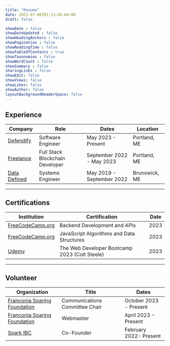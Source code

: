 ```yaml
---
title: "Resume"
date: 2023-07-06T01:13:20-04:00
draft: false

showDate : false
showDateUpdated : false
showHeadingAnchors : false
showPagination : false
showReadingTime : false
showTableOfContents : true
showTaxonomies : false 
showWordCount : false
showSummary : false
sharingLinks : false
showEdit: false
showViews: false
showLikes: false
showAuthor: false
layoutBackgroundHeaderSpace: false
---
```


## Experience

<table class="w-full">
    <thead>
        <tr>
            <th>Company</th>
            <th>Role</th>
            <th>Dates</th>
            <th>Location</th>
        </tr>
    </thead>
    <tbody>
        <tr>
            <td>
                <a href="https://defendify.com/" target="_blank">Defendify</a>
            </td>
            <td>Software Engineer</td>
            <td>May 2023 - Present</td>
            <td>Portland, ME</td>
        </tr>
        <tr>
            <td>
                <a href="/" target="_blank">Freelance</a>
            </td>
            <td>Full Stack Blockchain Developer</td>
            <td>September 2022 - May 2023</td>
            <td>Portland, ME</td>
        </tr>
        <tr>
            <td>
                <a href="https://datadefined.com/" target="_blank">Data Defined</a>
            </td>
            <td>Systems Engineer</td>
            <td>May 2019 - September 2022</td>
            <td>Brunswick, ME</td>
        </tr>
    </tbody>
</table>

---

## Certifications

<table>
    <thead>
        <tr>
            <th>Institution</th>
            <th>Certification</th>
            <th>Date</th>
        </tr>
    </thead>
    <tbody>
        <tr>
            <td>
                <a href="https://www.freecodecamp.org/certification/snowboardit/back-end-development-and-apis" target="_blank">FreeCodeCamp.org</a>
            </td>
            <td>Backend Development and APIs</td>
            <td>2023</td>
        </tr>
        <tr>
            <td>
                <a href="https://freecodecamp.org/certification/snowboardit/javascript-algorithms-and-data-structures" target="_blank">FreeCodeCamp.org</a>
            </td>
            <td>JavaScript Algorithms and Data Structures</td>
            <td>2023</td>
        </tr>
        <tr>
            <td>
                <a href="https://udemy-certificate.s3.amazonaws.com/pdf/UC-52cdd931-d49d-4bf9-a52f-285984a1ffbd.pdf" target="_blank">Udemy</a>
            </td>
            <td>The Web Developer Bootcamp 2023 (Colt Steele)</td>
            <td>2023</td>
        </tr>
    </tbody>
</table>

---

## Volunteer

<table>
    <thead>
        <tr>
            <th>Organization</th>
            <th>Title</th>
            <th>Dates</th>
        </tr>
    </thead>
    <tbody>
        <tr>
            <td>
                <a href="https://soarfranconia.org/" target="_blank">Franconia Soaring Foundation</a>
            </td>
            <td>Communications Committee Chair</td>
            <td>October 2023 - Present</td>
        </tr>
        <tr>
            <td>
                <a href="https://soarfranconia.org/" target="_blank">Franconia Soaring Foundation</a>
            </td>
            <td>Webmaster</td>
            <td>April 2023 - Present</td>
        </tr>
        <tr>
            <td>
                <a href="https://sparkibc.zone/" target="_blank">Spark IBC</a>
            </td>
            <td>Co-Founder</td>
            <td>February 2022- Present</td>
        </tr>
    </tbody>
</table>

<br/>
